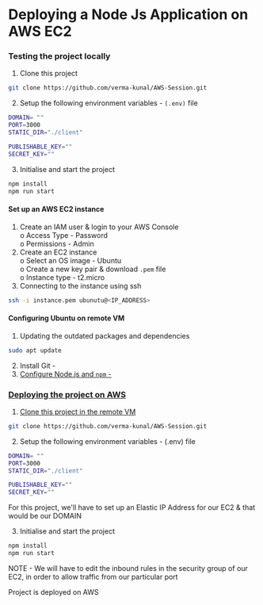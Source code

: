 # Deploying a Node Js Application on AWS EC2

### Testing the project locally
1. Clone this project
 ```bash
git clone https://github.com/verma-kunal/AWS-Session.git
```
2. Setup the following environment variables - ```(.env)``` file
```bash
DOMAIN= ""
PORT=3000
STATIC_DIR="./client"

PUBLISHABLE_KEY=""
SECRET_KEY=""
```
3. Initialise and start the project
```bash
npm install
npm run start
```

#### Set up an AWS EC2 instance

1. Create an IAM user & login to your AWS Console<br>
o    Access Type - Password<br>
o    Permissions - Admin
2. Create an EC2 instance<br>
o    Select an OS image - Ubuntu<br>
o    Create a new key pair & download ```.pem``` file<br>
o    Instance type - t2.micro
3. Connecting to the instance using ssh<br>

```bash
ssh -i instance.pem ubunutu@<IP_ADDRESS>
```

#### Configuring Ubuntu on remote VM

1. Updating the outdated packages and dependencies
```bash
sudo apt update
```

2. Install Git - <a href="Guide by DigitalOcean">
3. Configure Node.js and ```npm``` - <a href="Guide by DigitalOcean">

### Deploying the project on AWS
1. Clone this project in the remote VM
```bash
git clone https://github.com/verma-kunal/AWS-Session.git
```
2. Setup the following environment variables - (.env) file
```bash
DOMAIN= ""
PORT=3000
STATIC_DIR="./client"

PUBLISHABLE_KEY=""
SECRET_KEY=""
```
For this project, we'll have to set up an Elastic IP Address for our EC2 & that would be our DOMAIN

3. Initialise and start the project
```bash
npm install
npm run start
```
NOTE - We will have to edit the inbound rules in the security group of our EC2, in order to allow traffic from our particular port

Project is deployed on AWS 
